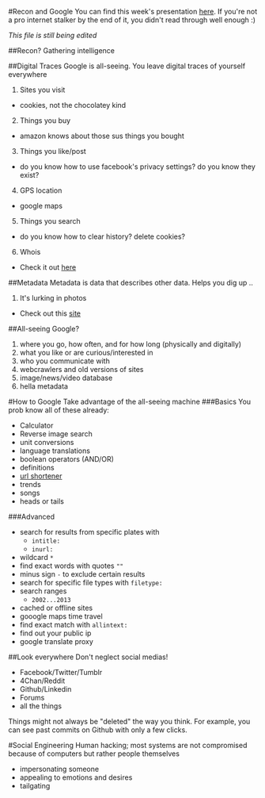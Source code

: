 #Recon and Google
You can find this week's presentation [here][1].  If you're not a pro internet stalker by the end of it, you didn't read through well enough :)

*_This file is still being edited_*

##Recon?
Gathering intelligence

##Digital Traces
Google is all-seeing.  You leave digital traces of yourself everywhere

1. Sites you visit
  - cookies, not the chocolatey kind
2. Things you buy
  - amazon knows about those sus things you bought
3. Things you like/post
  - do you know how to use facebook's privacy settings? do you know they exist?
4. GPS location
  - google maps
5. Things you search
  - do you know how to clear history? delete cookies?
6. Whois
  - Check it out [here][2]

##Metadata
Metadata is data that describes other data.  Helps you dig up ..
1. It's lurking in photos
  - Check out this [site][3]
  
##All-seeing Google?
1. where you go, how often, and for how long (physically and digitally)
2. what you like or are curious/interested in
3. who you communicate with
4. webcrawlers and old versions of sites
5. image/news/video database
6. hella metadata

#How to Google
Take advantage of the all-seeing machine
###Basics
You prob know all of these already:
- Calculator
- Reverse image search
- unit conversions
- language translations
- boolean operators (AND/OR)
- definitions
- [url shortener][4]
- trends
- songs
- heads or tails

###Advanced
- search for results from specific plates with
  - ```intitle: ```
  - ```inurl: ```
- wildcard ```*```
- find exact words with quotes ```""```
- minus sign ```-``` to exclude certain results
- search for specific file types with ```filetype:```
- search ranges
  - ```2002...2013```
- cached or offline sites
- gooogle maps time travel
- find exact match with ```allintext:```
- find out your public ip
- google translate proxy

##Look everywhere
Don't neglect social medias!
- Facebook/Twitter/Tumblr
- 4Chan/Reddit
- Github/Linkedin
- Forums
- all the things

Things might not always be "deleted" the way you think.  For example, you can see past commits on Github with only a few clicks.

#Social Engineering
Human hacking; most systems are not compromised because of computers but rather people themselves
- impersonating someone
- appealing to emotions and desires
- tailgating


[1]:https://docs.google.com/presentation/d/1iJ0jhxwIklvho34L_jQ9khoYufrDbyle1CrfR-sQrN0/edit?usp=sharing
[2]:https://www.whois.net/
[3]:http://regex.info/exif.cgi
[4]:http://goo.gl
